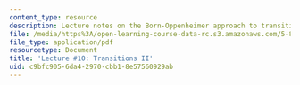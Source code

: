 ```yaml
---
content_type: resource
description: Lecture notes on the Born-Oppenheimer approach to transitions.
file: /media/https%3A/open-learning-course-data-rc.s3.amazonaws.com/5-80-small-molecule-spectroscopy-and-dynamics-fall-2008/c9bfc9056da42970cbb18e57560929ab_10_580ln_fa08.pdf
file_type: application/pdf
resourcetype: Document
title: 'Lecture #10: Transitions II'
uid: c9bfc905-6da4-2970-cbb1-8e57560929ab
---
```

